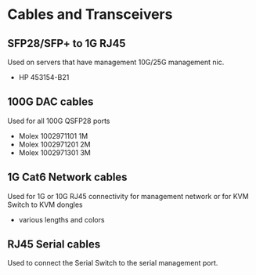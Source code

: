 # Cables and Transceivers

## SFP28/SFP+ to 1G RJ45

Used on servers that have management 10G/25G management nic.

- HP 453154-B21

## 100G DAC cables

Used for all 100G QSFP28 ports

- Molex 1002971101 1M
- Molex 1002971201 2M
- Molex 1002971301 3M

## 1G Cat6 Network cables

Used for 1G or 10G RJ45 connectivity for management network or for KVM Switch to KVM dongles

- various lengths and colors

## RJ45 Serial cables

Used to connect the Serial Switch to the serial management port.
